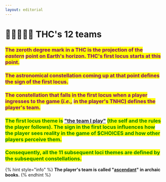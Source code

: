 ```yaml
---
layout: editorial
---
```


# 👩🏾‍🤝‍👨🏿 THC's 12 teams

### <mark style="color:purple;">The zeroth degree mark in a THC is the projection of the</mark> <mark style="color:purple;"></mark>_<mark style="color:purple;">eastern</mark>_ <mark style="color:purple;"></mark><mark style="color:purple;">point on Earth's horizon. THC's first locus starts at this point.</mark>&#x20;

### <mark style="color:purple;">The astronomical constellation coming up at that point defines the sign of the first locus.</mark>

### <mark style="color:purple;">The constellation that falls in the first locus when a player ingresses to the game (</mark>_<mark style="color:purple;">i.e.,</mark>_ <mark style="color:purple;"></mark><mark style="color:purple;">in the player's TNHC) defines the player's team.</mark>&#x20;

### <mark style="color:green;">The first locus theme is</mark> ["the team I play"](../../../whats-reality/the-usdchoice-of-reality/the-character-and-the-team-you-play/) <mark style="color:green;">(the self and the rules the player follows).  The sign in the first locus influences how the player sees reality in the game of $CHOICES and how other players perceive them.</mark>&#x20;

### <mark style="color:green;">Consequently, all the 11 subsequent loci themes are defined by the subsequent constellations.</mark>

<mark style="color:green;"></mark>

{% hint style="info" %}
**The player's team is called "**[**ascendant**](../the-ascendant-and-the-midheaven/)**" in archaic books.**
{% endhint %}

<mark style="color:red;"></mark>
